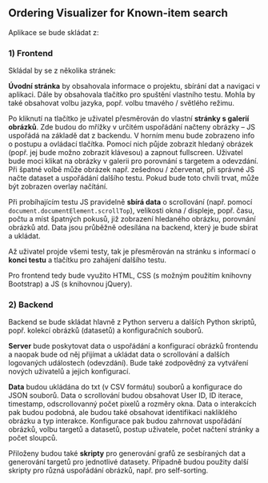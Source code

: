 ## Ordering Visualizer for Known-item search

Aplikace se bude skládat z:

### 1) Frontend

Skládal by se z několika stránek:

**Úvodní stránka** by obsahovala informace o projektu, sbírání dat a navigaci v aplikaci. Dále by obsahovala tlačítko pro spuštění vlastního testu. Mohla by také obsahovat volbu jazyka, popř. volbu tmavého / světlého režimu.

Po kliknutí na tlačítko je uživatel přesměrován do vlastní **stránky s galerií obrázků**. Zde budou do mřížky v určitém uspořádání načteny obrázky – JS uspořádá na základě dat z backendu. V horním menu bude zobrazeno info o postupu a ovládací tlačítka. Pomocí nich půjde zobrazit hledaný obrázek (popř. jej bude možno zobrazit klávesou) a zapnout fullscreen. Uživatel bude moci klikat na obrázky v galerii pro porovnání s targetem a odevzdání. Při špatné volbě může obrázek např. zešednou / zčervenat, při správné JS načte dataset a uspořádání dalšího testu. Pokud bude toto chvíli trvat, může být zobrazen overlay načítání.

Při probíhajícím testu JS pravidelně **sbírá data** o scrollování (např. pomocí `document.documentElement.scrollTop`), velikosti okna / displeje, popř. času, počtu a míst špatných pokusů, již zobrazení hledaného obrázku, porovnání obrázků atd. Data jsou průběžně odesílána na backend, který je bude sbírat a ukládat.

Až uživatel projde všemi testy, tak je přesměrován na stránku s informací o **konci testu** a tlačítku pro zahájení dalšího testu.

Pro frontend tedy bude využito HTML, CSS (s možným použitím knihovny Bootstrap) a JS (s knihovnou jQuery).

### 2) Backend

Backend se bude skládat hlavně z Python serveru a dalších Python skriptů, popř. kolekcí obrázků (datasetů) a konfiguračních souborů.

**Server** bude poskytovat data o uspořádání a konfigurací obrázků frontendu a naopak bude od něj přijímat a ukládat data o scrollování a dalších logovaných událostech (odevzdání). Bude také zodpovědný za vytváření nových uživatelů a jejich konfigurací.

**Data** budou ukládána do txt (v CSV formátu) souborů a konfigurace do JSON souborů. Data o scrollování budou obsahovat User ID, ID iterace, timestamp, odscrollovanný počet pixelů a rozměry okna. Data o interakcích pak budou podobná, ale budou také obsahovat identifikaci nakliklého obrázku a typ interakce. Konfigurace pak budou zahrnovat uspořádání obrázků, volbu targetů a datasetů, postup uživatele, počet načtení stránky a počet sloupců.

Přiloženy budou také **skripty** pro generování grafů ze sesbíraných dat a generování targetů pro jednotlivé datasety. Případně budou použity další skripty pro různá uspořádání obrázků, např. pro self-sorting.
